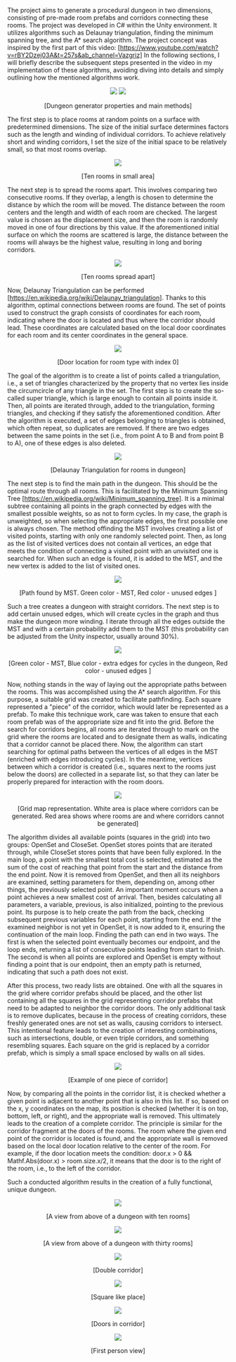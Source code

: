 The project aims to generate a procedural dungeon in two dimensions, consisting of pre-made room prefabs and corridors 
connecting these rooms. The project was developed in C# within the Unity environment. It utilizes
algorithms such as Delaunay triangulation, finding the minimum spanning tree, and the A* search algorithm.
The project concept was inspired by the first part of this video:
[https://www.youtube.com/watch?v=rBY2Dzej03A&t=257s&ab_channel=Vazgriz]
In the following sections, I will briefly describe the subsequent steps presented
in the video in my implementation of these algorithms, avoiding diving into details and simply outlining how the mentioned 
algorithms work.

<p align="center">
  <img src="https://github.com/Rafiid/Procedurally_generated_dungeon/assets/79717572/d58f6e57-cb0c-427a-bc9b-bb0590d40bcb">
  <img src="https://github.com/Rafiid/Procedurally_generated_dungeon/assets/79717572/f8fa3334-507a-4266-9fed-97eaa0571180">
</p>
<p align="center">[Dungeon generator properties and main methods]</p> 



The first step is to place rooms at random points on a surface with predetermined dimensions. The size of the initial 
surface determines factors such as the length and winding of individual corridors. To achieve relatively
short and winding corridors, I set the size of the initial space to be relatively small, so that most rooms overlap.

<p align="center">
  <img src="https://github.com/Rafiid/Procedurally_generated_dungeon/assets/79717572/77366197-2939-4dd2-ae89-eb24bbacfc40">
</p>

<p align="center">[Ten rooms in small area]</p> 



The next step is to spread the rooms apart. This involves comparing two consecutive rooms. If they overlap, a length is 
chosen to determine the distance by which the room will be moved. The distance between the room
centers and the length and width of each room are checked. The largest value is chosen as the displacement size, and then 
the room is randomly moved in one of four directions by this value. If the aforementioned initial
surface on which the rooms are scattered is large, the distance between the rooms will always be the highest value, 
resulting in long and boring corridors.

<p align="center">
  <img src="https://github.com/Rafiid/Procedurally_generated_dungeon/assets/79717572/21db1b9f-7bae-4f2e-b5dd-f4a38c22dbf7">
</p> 

<p align="center">[Ten rooms spread apart]



Now, Delaunay Triangulation can be performed [https://en.wikipedia.org/wiki/Delaunay_triangulation]. Thanks to this 
algorithm, optimal connections between rooms are found. The set of points used to construct the graph
consists of coordinates for each room, indicating where the door is located and thus where the corridor should lead. These 
coordinates are calculated based on the local door coordinates for each room and its center
coordinates in the general space.

<p align="center">
  <img src="https://github.com/Rafiid/Procedurally_generated_dungeon/assets/79717572/690a2434-d6db-45ea-924f-80de519b3f10">
</p> 

<p align="center">[Door location for room type with index 0]</p> 



The goal of the algorithm is to create a list of points called a triangulation, i.e., a set of triangles characterized by 
the property that no vertex lies inside the circumcircle of any triangle in the set. The first step
is to create the so-called super triangle, which is large enough to contain all points inside it. Then, all points are 
iterated through, added to the triangulation, forming triangles, and checking if they satisfy the
aforementioned condition. After the algorithm is executed, a set of edges belonging to triangles is obtained, which often 
repeat, so duplicates are removed. If there are two edges between the same points in the set
(i.e., from point A to B and from point B to A), one of these edges is also deleted.

<p align="center">
  <img src="https://github.com/Rafiid/Procedurally_generated_dungeon/assets/79717572/82afb300-fca4-4645-9d88-8bd81d56d276">
</p> 

<p align="center">[Delaunay Triangulation for rooms in dungeon]</p> 



The next step is to find the main path in the dungeon. This should be the optimal route through all rooms. This is 
facilitated by the Minimum Spanning Tree [https://en.wikipedia.org/wiki/Minimum_spanning_tree]. 
It is a minimal subtree containing all points in the graph connected by edges with the smallest possible weights, so as not 
to form cycles. In my case, the graph is unweighted, so when selecting the appropriate edges, the
first possible one is always chosen. The method offinding the MST involves creating a list of visited points, starting with 
only one randomly selected point. Then, as long as the list of visited vertices does not contain
all vertices, an edge that meets the condition of connecting a visited point with an unvisited one is searched for. When 
such an edge is found, it is added to the MST, and the new vertex is added to the list of visited ones.


<p align="center">
  <img src="https://github.com/Rafiid/Procedurally_generated_dungeon/assets/79717572/8d363118-d780-4933-8714-351cd5c0cc5c">
</p> 


<p align="center">[Path found by MST. Green color - MST, Red color - unused edges ]</p> 

Such a tree creates a dungeon with straight corridors. The next step is to add certain unused edges, which will create 
cycles in the graph and thus make the dungeon more winding. I iterate through all the edges outside
the MST and with a certain probability add them to the MST (this probability can be adjusted from the Unity inspector, 
usually around 30%).


<p align="center">
  <img src="https://github.com/Rafiid/Procedurally_generated_dungeon/assets/79717572/798ae842-2e6f-47b0-b4dd-54a1c9f601ee">
</p> 

<p align="center">[Green color - MST, Blue color - extra edges for cycles in the dungeon, Red color - unused edges ]</p> 



Now, nothing stands in the way of laying out the appropriate paths between the rooms. This was accomplished using the A* 
search algorithm. For this purpose, a suitable grid was created to facilitate pathfinding.
Each square represented a "piece" of the corridor, which would later be represented as a prefab. To make this technique 
work, care was taken to ensure that each room prefab was of the appropriate size and fit into the grid.
Before the search for corridors begins, all rooms are iterated through to mark on the grid where the rooms are located and 
to designate them as walls, indicating that a corridor cannot be placed there. Now, the algorithm
can start searching for optimal paths between the vertices of all edges in the MST (enriched with edges introducing cycles). 
In the meantime, vertices between which a corridor is created (i.e., squares next to the rooms
just below the doors) are collected in a separate list, so that they can later be properly prepared for interaction with the 
room doors.

<p align="center">
  <img src="https://github.com/Rafiid/Procedurally_generated_dungeon/assets/79717572/1ec20c58-195c-47a4-9747-cac589343e2f">
</p> 

<p align="center">[Grid map representation. White area is place where corridors can be generated. Red area shows where rooms 
are and where corridors cannot be generated]</p> 



The algorithm divides all available points (squares in the grid) into two groups: OpenSet and CloseSet. OpenSet stores 
points that are iterated through, while CloseSet stores points that have been fully explored.
In the main loop, a point with the smallest total cost is selected, estimated as the sum of the cost of reaching that point 
from the start and the distance from the end point. Now it is removed from OpenSet, and then
all its neighbors are examined, setting parameters for them, depending on, among other things, the previously selected 
point. An important moment occurs when a point achieves a new smallest cost of arrival. Then, besides
calculating all parameters, a variable, previous, is also initialized, pointing to the previous point. Its purpose is to 
help create the path from the back, checking subsequent previous variables for each point, starting
from the end. If the examined neighbor is not yet in OpenSet, it is now added to it, ensuring the continuation of the main 
loop. Finding the path can end in two ways. The first is when the selected point eventually
becomes our endpoint, and the loop ends, returning a list of consecutive points leading from start to finish. The second is 
when all points are explored and OpenSet is empty without finding a point that is our
endpoint, then an empty path is returned, indicating that such a path does not exist.

After this process, two ready lists are obtained. One with all the squares in the grid where corridor prefabs should be 
placed, and the other list containing all the squares in the grid representing corridor prefabs
that need to be adapted to neighbor the corridor doors. The only additional task is to remove duplicates, because in the 
process of creating corridors, these freshly generated ones are not set as walls, causing corridors
to intersect. This intentional feature leads to the creation of interesting combinations, such as intersections, double, or 
even triple corridors, and something resembling squares. Each square on the grid is replaced by
a corridor prefab, which is simply a small space enclosed by walls on all sides.

<p align="center">
  <img src="https://github.com/Rafiid/Procedurally_generated_dungeon/assets/79717572/fde6b769-28bb-4c78-b53b-0761dbdfeb97">
</p> 

<p align="center">[Example of one piece of corridor]</p> 

Now, by comparing all the points in the corridor list, it is checked whether a given point is adjacent to another point that 
is also in this list. If so, based on the x, y coordinates on the map, its position is
checked (whether it is on top, bottom, left, or right), and the appropriate wall is removed. This ultimately leads to the 
creation of a complete corridor. The principle is similar for the corridor fragment at the
doors of the rooms. The room where the given end point of the corridor is located is found, and the appropriate wall is 
removed based on the local door location relative to the center of the room. For example,
if the door location meets the condition: door.x > 0 && Mathf.Abs(door.x) > room.size.x/2, it means that the door is to the 
right of the room, i.e., to the left of the corridor.

Such a conducted algorithm results in the creation of a fully functional, unique dungeon.

<p align="center">
  <img src="https://github.com/Rafiid/Procedurally_generated_dungeon/assets/79717572/f69c8b03-0306-4fdb-b552-86d9dc8f778b">
</p> 

<p align="center">[A view from above of a dungeon with ten rooms]</p> 


<p align="center">
  <img src="https://github.com/Rafiid/Procedurally_generated_dungeon/assets/79717572/a5603734-5944-4867-b524-7a09e4a9a902">
</p> 

<p align="center">[A view from above of a dungeon with thirty rooms]</p> 

<p align="center">
  <img src="https://github.com/Rafiid/Procedurally_generated_dungeon/assets/79717572/75688495-d93a-479e-9e44-c6e0bafa774d">
</p> 

<p align="center">[Double corridor]</p> 

<p align="center">
  <img src="https://github.com/Rafiid/Procedurally_generated_dungeon/assets/79717572/5e5b81ed-0ad7-4843-8611-d2edd35e3cc9">
</p> 

<p align="center">[Square like place]</p> 

<p align="center">
  <img src="https://github.com/Rafiid/Procedurally_generated_dungeon/assets/79717572/40d34628-29a4-4c20-9ee7-3c6d227d8525">
</p> 

<p align="center">[Doors in corridor]</p> 

<p align="center">
  <img src="https://github.com/Rafiid/Procedurally_generated_dungeon/assets/79717572/729a7ae6-2b1c-45be-a155-1fd00c9d1a51">
</p> 

<p align="center">[First person view]</p> 

